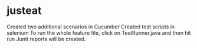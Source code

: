 # justeat
Created two additional scenarios in Cucumber 
Created test scripts in selenium
To run the whole feature file, click on TestRunner.java and then hit run
Junit reports will be created.
